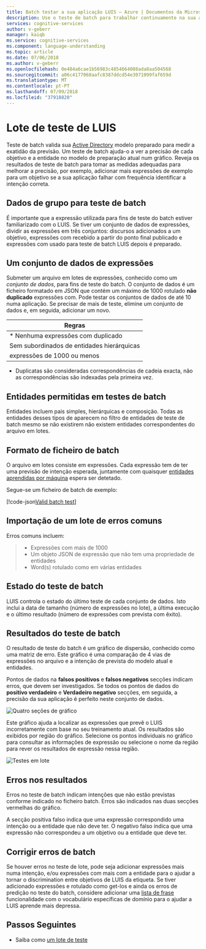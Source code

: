 ```yaml
---
title: Batch testar a sua aplicação LUIS – Azure | Documentos da Microsoft
description: Use o teste de batch para trabalhar continuamente na sua aplicação para refiná-la e melhorar a compreensão de idiomas.
services: cognitive-services
author: v-geberr
manager: kaiqb
ms.service: cognitive-services
ms.component: language-understanding
ms.topic: article
ms.date: 07/06/2018
ms.author: v-geberr
ms.openlocfilehash: 0e484a6cae1b56983c4854664088ada8aa504568
ms.sourcegitcommit: a06c4177068aafc8387ddcd54e3071099faf659d
ms.translationtype: MT
ms.contentlocale: pt-PT
ms.lasthandoff: 07/09/2018
ms.locfileid: "37918820"
---
```

# <a name="batch-testing-in-luis"></a>Lote de teste de LUIS

Teste de batch valida sua [Active Directory](luis-concept-version.md#active-version) modelo preparado para medir a exatidão da previsão. Um teste de batch ajuda-o a ver a precisão de cada objetivo e a entidade no modelo de preparação atual num gráfico. Reveja os resultados de teste de batch para tomar as medidas adequadas para melhorar a precisão, por exemplo, adicionar mais expressões de exemplo para um objetivo se a sua aplicação falhar com frequência identificar a intenção correta.

## <a name="group-data-for-batch-test"></a>Dados de grupo para teste de batch
É importante que a expressão utilizada para fins de teste do batch estiver familiarizado com o LUIS. Se tiver um conjunto de dados de expressões, dividir as expressões em três conjuntos: discursos adicionados a um objetivo, expressões com recebido a partir do ponto final publicado e expressões com usado para teste de batch LUIS depois é preparado. 

## <a name="a-dataset-of-utterances"></a>Um conjunto de dados de expressões
Submeter um arquivo em lotes de expressões, conhecido como um *conjunto de dados*, para fins de teste do batch. O conjunto de dados é um ficheiro formatado em JSON que contém um máximo de 1000 rotulado **não duplicado** expressões com. Pode testar os conjuntos de dados de até 10 numa aplicação. Se precisar de mais de teste, elimine um conjunto de dados e, em seguida, adicionar um novo.

|**Regras**|
|--|
|* Nenhuma expressões com duplicado|
|Sem subordinados de entidades hierárquicas|
|expressões de 1000 ou menos|

* Duplicatas são consideradas correspondências de cadeia exacta, não as correspondências são indexadas pela primeira vez. 

## <a name="entities-allowed-in-batch-tests"></a>Entidades permitidas em testes de batch
Entidades incluem pais simples, hierárquicas e composição. Todas as entidades desses tipos de aparecem no filtro de entidades de teste de batch mesmo se não existirem não existem entidades correspondentes do arquivo em lotes.


<a name="json-file-with-no-duplicates"></a>
<a name="example-batch-file"></a>
## <a name="batch-file-format"></a>Formato de ficheiro de batch
O arquivo em lotes consiste em expressões. Cada expressão tem de ter uma previsão de intenção esperada, juntamente com quaisquer [entidades aprendidas por máquina](luis-concept-entity-types.md#types-of-entities) espera ser detetado. 

Segue-se um ficheiro de batch de exemplo:

   [!code-json[Valid batch test](~/samples-luis/documentation-samples/batch-testing/travel-agent-1.json)]


## <a name="common-errors-importing-a-batch"></a>Importação de um lote de erros comuns
Erros comuns incluem: 

> * Expressões com mais de 1000
> * Um objeto JSON de expressão que não tem uma propriedade de entidades
> * Word(s) rotulado como em várias entidades

## <a name="batch-test-state"></a>Estado do teste de batch
LUIS controla o estado do último teste de cada conjunto de dados. Isto inclui a data de tamanho (número de expressões no lote), a última execução e o último resultado (número de expressões com prevista com êxito).

<a name="sections-of-the-results-chart"></a>
## <a name="batch-test-results"></a>Resultados do teste de batch
O resultado de teste do batch é um gráfico de dispersão, conhecido como uma matriz de erro. Este gráfico é uma comparação de 4 vias de expressões no arquivo e a intenção de prevista do modelo atual e entidades. 

Pontos de dados na **falsos positivos** e **falsos negativos** secções indicam erros, que devem ser investigados. Se todos os pontos de dados do **positivo verdadeiro** e **Verdadeiro negativo** secções, em seguida, a precisão da sua aplicação é perfeito neste conjunto de dados.

![Quatro seções de gráfico](./media/luis-concept-batch-test/chart-sections.png)

Este gráfico ajuda a localizar as expressões que prevê o LUIS incorretamente com base no seu treinamento atual. Os resultados são exibidos por região do gráfico. Selecione os pontos individuais no gráfico para consultar as informações de expressão ou selecione o nome da região para rever os resultados de expressão nessa região.

![Testes em lote](./media/luis-concept-batch-test/batch-testing.png)

## <a name="errors-in-the-results"></a>Erros nos resultados
Erros no teste de batch indicam intenções que não estão previstas conforme indicado no ficheiro batch. Erros são indicados nas duas secções vermelhas do gráfico. 

A secção positiva falso indica que uma expressão correspondido uma intenção ou a entidade que não deve ter. O negativo falso indica que uma expressão não correspondeu a um objetivo ou a entidade que deve ter. 

## <a name="fixing-batch-errors"></a>Corrigir erros de batch
Se houver erros no teste de lote, pode seja adicionar expressões mais numa intenção, e/ou expressões com mais com a entidade para o ajudar a tornar o discrimination entre objetivos de LUIS da etiqueta. Se tiver adicionado expressões e rotulado como get-los e ainda os erros de predição no teste do batch, considere adicionar uma [lista de frase](luis-concept-feature.md) funcionalidade com o vocabulário específicas de domínio para o ajudar a LUIS aprende mais depressa. 

## <a name="next-steps"></a>Passos Seguintes

* Saiba como [um lote de teste](luis-how-to-batch-test.md)
